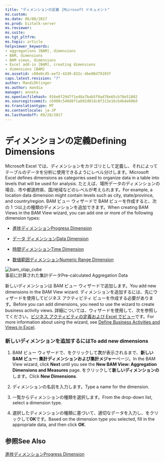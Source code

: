 ```yaml
---
title: "ディメンションの定義 |Microsoft ドキュメント"
ms.custom: 
ms.date: 06/08/2017
ms.prod: biztalk-server
ms.reviewer: 
ms.suite: 
ms.tgt_pltfrm: 
ms.topic: article
helpviewer_keywords:
- aggregations [BAM], dimensions
- BAM, dimensions
- BAM views, dimensions
- Excel add-in [BAM], creating dimensions
- dimensions [BAM]
ms.assetid: c00e0c45-eef2-42d9-832c-4be08d79203f
caps.latest.revision: "7"
author: MandiOhlinger
ms.author: mandia
manager: anneta
ms.openlocfilehash: 916e8f29d7f1e48a7bab5f9ad78e65cb78e51802
ms.sourcegitcommit: cb908c540d8f1a692d01dc8f313e16cb4b4e696d
ms.translationtype: MT
ms.contentlocale: ja-JP
ms.lasthandoff: 09/20/2017
---
```

# <a name="defining-dimensions"></a><span data-ttu-id="185b8-102">ディメンションの定義</span><span class="sxs-lookup"><span data-stu-id="185b8-102">Defining Dimensions</span></span>
<span data-ttu-id="185b8-103">Microsoft Excel では、ディメンションをカテゴリとして定義し、それによってテーブルのデータを分析に使用できるようにレベル分けします。</span><span class="sxs-lookup"><span data-stu-id="185b8-103">Microsoft Excel defines dimensions as categories used to organize data in a table into levels that will be used for analysis.</span></span> <span data-ttu-id="185b8-104">たとえば、場所データのディメンションの場合、市や都道府県、国/地域などのレベルが考えられます。</span><span class="sxs-lookup"><span data-stu-id="185b8-104">For example, a location data dimension might contain levels such as city, state/province, and country/region.</span></span> <span data-ttu-id="185b8-105">BAM ビュー ウィザードで BAM ビューを作成すると、次の 1 つ以上の種類のディメンションを追加できます。</span><span class="sxs-lookup"><span data-stu-id="185b8-105">When creating BAM Views in the BAM View wizard, you can add one or more of the following dimension types:</span></span>  
  
-   [<span data-ttu-id="185b8-106">進捗ディメンション</span><span class="sxs-lookup"><span data-stu-id="185b8-106">Progress Dimension</span></span>](../core/progress-dimension.md)  
  
-   [<span data-ttu-id="185b8-107">データ ディメンション</span><span class="sxs-lookup"><span data-stu-id="185b8-107">Data Dimension</span></span>](../core/data-dimension.md)  
  
-   [<span data-ttu-id="185b8-108">時間ディメンション</span><span class="sxs-lookup"><span data-stu-id="185b8-108">Time Dimension</span></span>](../core/time-dimension.md)  
  
-   [<span data-ttu-id="185b8-109">数値範囲ディメンション</span><span class="sxs-lookup"><span data-stu-id="185b8-109">Numeric Range Dimension</span></span>](../core/numeric-range-dimension.md)  
  
 ![](../core/media/bam-olap-cube.gif "bam_olap_cube")  
<span data-ttu-id="185b8-110">事前に計算された集計データ</span><span class="sxs-lookup"><span data-stu-id="185b8-110">Pre-calculated Aggregation Data</span></span>  
  
 <span data-ttu-id="185b8-111">新しいディメンションは BAM ビュー ウィザードで追加します。</span><span class="sxs-lookup"><span data-stu-id="185b8-111">You add new dimensions in the BAM View wizard.</span></span> <span data-ttu-id="185b8-112">ディメンションを追加するには、先にウィザードを使用してビジネス アクティビティ ビューを作成する必要があります。</span><span class="sxs-lookup"><span data-stu-id="185b8-112">Before you can add dimensions, you need to use the wizard to create business activity views.</span></span> <span data-ttu-id="185b8-113">詳細については、ウィザードを使用して、次を参照してください。[ビジネス アクティビティの定義および Excel でビュー](../core/defining-business-activities-and-views-in-excel.md)です。</span><span class="sxs-lookup"><span data-stu-id="185b8-113">For more information about using the wizard, see [Define Business Activities and Views in Excel](../core/defining-business-activities-and-views-in-excel.md).</span></span>  
  
### <a name="to-add-new-dimensions"></a><span data-ttu-id="185b8-114">新しいディメンションを追加するには</span><span class="sxs-lookup"><span data-stu-id="185b8-114">To add new dimensions</span></span>  
  
1.  <span data-ttu-id="185b8-115">BAM ビュー ウィザードで、をクリックして**次**が表示されるまで、**新しい BAM ビュー: 集計ディメンションおよび集計メジャー**ページ。</span><span class="sxs-lookup"><span data-stu-id="185b8-115">In the BAM View wizard, click **Next** until you see the **New BAM View: Aggregation Dimensions and Measures** page.</span></span> <span data-ttu-id="185b8-116">をクリックして**新しいディメンションの**します。</span><span class="sxs-lookup"><span data-stu-id="185b8-116">Click **New Dimensions**.</span></span>  
  
2.  <span data-ttu-id="185b8-117">ディメンションの名前を入力します。</span><span class="sxs-lookup"><span data-stu-id="185b8-117">Type a name for the dimension.</span></span>  
  
3.  <span data-ttu-id="185b8-118">一覧からディメンションの種類を選択します。</span><span class="sxs-lookup"><span data-stu-id="185b8-118">From the drop-down list, select a dimension type.</span></span>  
  
4.  <span data-ttu-id="185b8-119">選択したディメンションの種類に基づいて、適切なデータを入力し、をクリックして**OK**です。</span><span class="sxs-lookup"><span data-stu-id="185b8-119">Based on the dimension type you selected, fill in the appropriate data, and then click **OK**.</span></span>  
  
## <a name="see-also"></a><span data-ttu-id="185b8-120">参照</span><span class="sxs-lookup"><span data-stu-id="185b8-120">See Also</span></span>  
 [<span data-ttu-id="185b8-121">進捗ディメンション</span><span class="sxs-lookup"><span data-stu-id="185b8-121">Progress Dimension</span></span>](../core/progress-dimension.md)